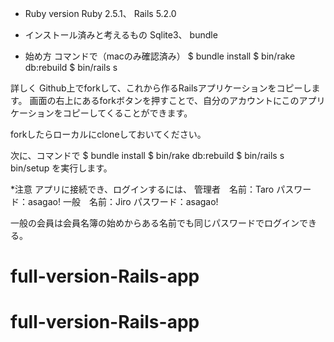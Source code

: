 * Ruby version
Ruby 2.5.1、
Rails 5.2.0

* インストール済みと考えるもの
Sqlite3、
bundle

* 始め方
コマンドで（macのみ確認済み）
$ bundle install
$ bin/rake db:rebuild
$ bin/rails s

詳しく
Github上でforkして、これから作るRailsアプリケーションをコピーします。
画面の右上にあるforkボタンを押すことで、自分のアカウントにこのアプリケーションをコピーしてくることができます。

forkしたらローカルにcloneしておいてください。

次に、コマンドで
$ bundle install
$ bin/rake db:rebuild
$ bin/rails s bin/setup
を実行します。

*注意
アプリに接続でき、ログインするには、
管理者　名前：Taro パスワード：asagao!
一般　名前：Jiro パスワード：asagao!

一般の会員は会員名簿の始めからある名前でも同じパスワードでログインできる。

# full-version-Rails-app
# full-version-Rails-app
